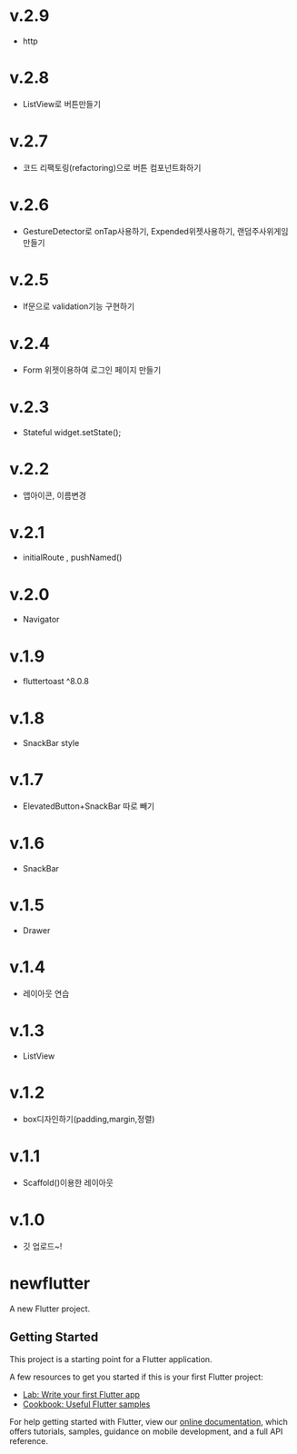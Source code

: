 # v.2.9     

-   http
# v.2.8

-   ListView로 버튼만들기
# v.2.7

-   코드 리팩토링(refactoring)으로 버튼 컴포넌트화하기
# v.2.6

-   GestureDetector로 onTap사용하기, Expended위젯사용하기, 랜덤주사위게임 만들기
# v.2.5

-   If문으로 validation기능 구현하기
# v.2.4 

-   Form 위젯이용하여 로그인 페이지 만들기
# v.2.3

-   Stateful widget.setState();
# v.2.2

-   앱아이콘, 이름변경
# v.2.1

-   initialRoute , pushNamed()
# v.2.0

-   Navigator
# v.1.9

-   fluttertoast ^8.0.8
# v.1.8

-   SnackBar style
# v.1.7

-   ElevatedButton+SnackBar 따로 빼기
# v.1.6

-   SnackBar
# v.1.5

-   Drawer
# v.1.4

-   레이아웃 연습

# v.1.3

-   ListView

# v.1.2

-   box디자인하기(padding,margin,정렬)

# v.1.1

-   Scaffold()이용한 레이아웃

# v.1.0

-   깃 업로드~!

# newflutter

A new Flutter project.

## Getting Started

This project is a starting point for a Flutter application.

A few resources to get you started if this is your first Flutter project:

-   [Lab: Write your first Flutter app](https://flutter.dev/docs/get-started/codelab)
-   [Cookbook: Useful Flutter samples](https://flutter.dev/docs/cookbook)

For help getting started with Flutter, view our
[online documentation](https://flutter.dev/docs), which offers tutorials,
samples, guidance on mobile development, and a full API reference.
